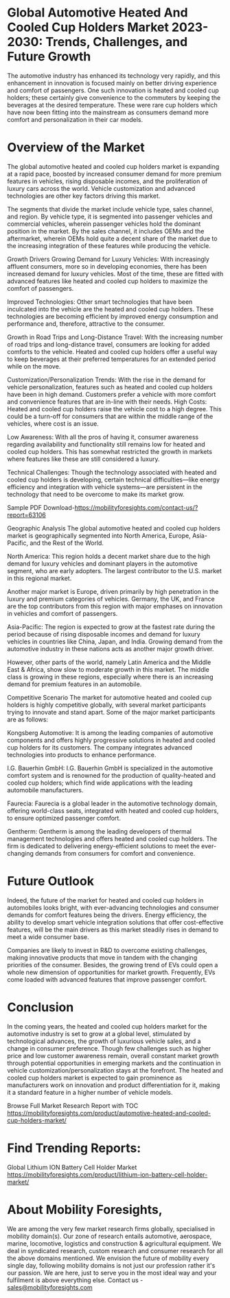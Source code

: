 # Global Automotive Heated And Cooled Cup Holders Market 2023-2030: Trends, Challenges, and Future Growth
The automotive industry has enhanced its technology very rapidly, and this enhancement in innovation is focused mainly on better driving experience and comfort of passengers. One such innovation is heated and cooled cup holders; these certainly give convenience to the commuters by keeping the beverages at the desired temperature. These were rare cup holders which have now been fitting into the mainstream as consumers demand more comfort and personalization in their car models.

# Overview of the Market
The global automotive heated and cooled cup holders market is expanding at a rapid pace, boosted by increased consumer demand for more premium features in vehicles, rising disposable incomes, and the proliferation of luxury cars across the world. Vehicle customization and advanced technologies are other key factors driving this market.

The segments that divide the market include vehicle type, sales channel, and region. By vehicle type, it is segmented into passenger vehicles and commercial vehicles, wherein passenger vehicles hold the dominant position in the market. By the sales channel, it includes OEMs and the aftermarket, wherein OEMs hold quite a decent share of the market due to the increasing integration of these features while producing the vehicle.

Growth Drivers
Growing Demand for Luxury Vehicles: With increasingly affluent consumers, more so in developing economies, there has been increased demand for luxury vehicles. Most of the time, these are fitted with advanced features like heated and cooled cup holders to maximize the comfort of passengers.

Improved Technologies: Other smart technologies that have been inculcated into the vehicle are the heated and cooled cup holders. These technologies are becoming efficient by improved energy consumption and performance and, therefore, attractive to the consumer.

Growth in Road Trips and Long-Distance Travel: With the increasing number of road trips and long-distance travel, consumers are looking for added comforts to the vehicle. Heated and cooled cup holders offer a useful way to keep beverages at their preferred temperatures for an extended period while on the move.

Customization/Personalization Trends: With the rise in the demand for vehicle personalization, features such as heated and cooled cup holders have been in high demand. Customers prefer a vehicle with more comfort and convenience features that are in-line with their needs.
High Costs: Heated and cooled cup holders raise the vehicle cost to a high degree. This could be a turn-off for consumers that are within the middle range of the vehicles, where cost is an issue.

Low Awareness: With all the pros of having it, consumer awareness regarding availability and functionality still remains low for heated and cooled cup holders. This has somewhat restricted the growth in markets where features like these are still considered a luxury.

Technical Challenges: Though the technology associated with heated and cooled cup holders is developing, certain technical difficulties—like energy efficiency and integration with vehicle systems—are persistent in the technology that need to be overcome to make its market grow.



Sample PDF Download-https://mobilityforesights.com/contact-us/?report=63106




Geographic Analysis
The global automotive heated and cooled cup holders market is geographically segmented into North America, Europe, Asia-Pacific, and the Rest of the World.

North America: This region holds a decent market share due to the high demand for luxury vehicles and dominant players in the automotive segment, who are early adopters. The largest contributor to the U.S. market in this regional market.

Another major market is Europe, driven primarily by high penetration in the luxury and premium categories of vehicles. Germany, the UK, and France are the top contributors from this region with major emphases on innovation in vehicles and comfort of passengers.

Asia-Pacific: The region is expected to grow at the fastest rate during the period because of rising disposable incomes and demand for luxury vehicles in countries like China, Japan, and India. Growing demand from the automotive industry in these nations acts as another major growth driver.

However, other parts of the world, namely Latin America and the Middle East & Africa, show slow to moderate growth in this market. The middle class is growing in these regions, especially where there is an increasing demand for premium features in an automobile.

Competitive Scenario
The market for automotive heated and cooled cup holders is highly competitive globally, with several market participants trying to innovate and stand apart. Some of the major market participants are as follows:

Kongsberg Automotive: It is among the leading companies of automotive components and offers highly progressive solutions in heated and cooled cup holders for its customers. The company integrates advanced technologies into products to enhance performance.

I.G. Bauerhin GmbH: I.G. Bauerhin GmbH is specialized in the automotive comfort system and is renowned for the production of quality-heated and cooled cup holders; which find wide applications with the leading automobile manufacturers.

Faurecia: Faurecia is a global leader in the automotive technology domain, offering world-class seats, integrated with heated and cooled cup holders, to ensure optimized passenger comfort.

Gentherm: Gentherm is among the leading developers of thermal management technologies and offers heated and cooled cup holders. The firm is dedicated to delivering energy-efficient solutions to meet the ever-changing demands from consumers for comfort and convenience.

# Future Outlook
Indeed, the future of the market for heated and cooled cup holders in automobiles looks bright, with ever-advancing technologies and consumer demands for comfort features being the drivers. Energy efficiency, the ability to develop smart vehicle integration solutions that offer cost-effective features, will be the main drivers as this market steadily rises in demand to meet a wide consumer base.

Companies are likely to invest in R&D to overcome existing challenges, making innovative products that move in tandem with the changing priorities of the consumer. Besides, the growing trend of EVs could open a whole new dimension of opportunities for market growth. Frequently, EVs come loaded with advanced features that improve passenger comfort.

# Conclusion
In the coming years, the heated and cooled cup holders market for the automotive industry is set to grow at a global level, stimulated by technological advances, the growth of luxurious vehicle sales, and a change in consumer preference. Though few challenges such as higher price and low customer awareness remain, overall constant market growth through potential opportunities in emerging markets and the continuation in vehicle customization/personalization stays at the forefront. The heated and cooled cup holders market is expected to gain prominence as manufacturers work on innovation and product differentiation for it, making it a standard feature in a higher number of vehicle models.





Browse Full Market Research Report with TOC https://mobilityforesights.com/product/automotive-heated-and-cooled-cup-holders-market/

# Find Trending Reports:
Global Lithium ION Battery Cell Holder Market https://mobilityforesights.com/product/lithium-ion-battery-cell-holder-market/
# About Mobility Foresights,
We are among the very few market research firms globally, specialised in mobility domain(s). Our zone of research entails automotive, aerospace, marine, locomotive, logistics and construction & agricultural equipment. We deal in syndicated research, custom research and consumer research for all the above domains mentioned.
We envision the future of mobility every single day, following mobility domains is not just our profession rather it's our passion. We are here, just to serve you in the most ideal way and your fulfilment is above everything else. Contact us -  sales@mobilityforesights.com 





